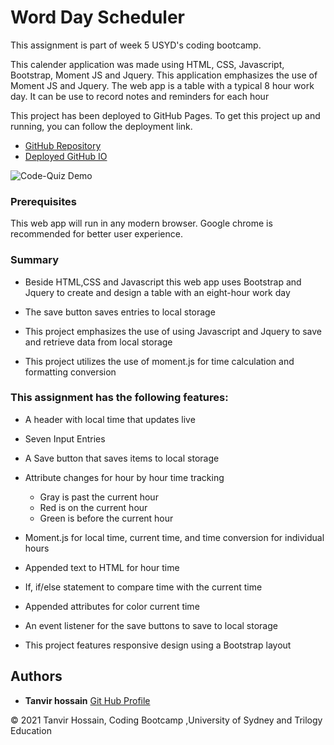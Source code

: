 # Word Day Scheduler

This assignment is part of week 5  USYD's coding bootcamp. 

This calender application was made using  HTML, CSS, Javascript, Bootstrap, Moment JS and Jquery. This application emphasizes the use of Moment JS and Jquery. The web app is a table with a typical 8 hour work day. It can be use to record notes and reminders for each hour

This project has been deployed to GitHub Pages. To get this project up and running, you can follow the deployment link. 

* [GitHub Repository](https://github.com/thossain89/Work_Day_Scheduler)
* [Deployed GitHub IO](https://thossain89.github.io/Work_Day_Scheduler/)  


![Code-Quiz Demo](./Assets/img/demo.gif)   


### Prerequisites

This web app will run in any modern browser. Google chrome is recommended for better user experience.  
### Summary  

* Beside HTML,CSS and Javascript this web app uses Bootstrap and Jquery to create and design a table with an eight-hour work day  

* The save button saves entries to local storage  

* This project emphasizes the use of using Javascript and Jquery to save and retrieve data from local storage  

* This project utilizes the use of moment.js for time calculation and formatting conversion  

### This assignment has the following features:

* A header with local time that updates live
* Seven Input Entries
* A Save button that saves items to local storage
* Attribute changes for hour by hour time tracking  

    * Gray is past the current hour
    * Red is on the current hour
    * Green is before the current hour  

  
* Moment.js for local time, current time, and time conversion for individual hours
* Appended text to HTML for hour time
* If, if/else statement to compare time with the current time
* Appended attributes for color current time
* An event listener for the save buttons to save to local storage
* This project features responsive design using a Bootstrap layout  

## Authors

* **Tanvir hossain** [Git Hub Profile](https://github.com/thossain89)  

&copy; 2021 Tanvir Hossain, Coding Bootcamp ,University of Sydney and Trilogy Education
